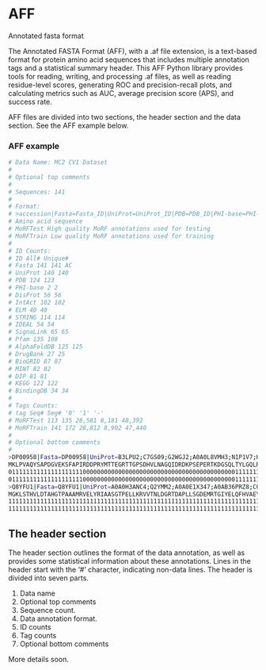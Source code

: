 # AFF
Annotated fasta format

The Annotated FASTA Format (AFF), with a .af file extension, is a text-based format for protein amino acid sequences that includes multiple annotation tags and a statistical summary header. This AFF Python library provides tools for reading, writing, and processing .af files, as well as reading residue-level scores, generating ROC and precision-recall plots, and calculating metrics such as AUC, average precision score (APS), and success rate.

AFF files are divided into two sections, the header section and the data section. See the AFF example below.

### AFF example
```bash
# Data Name: MC2 CV1 Dataset
#
# Optional top comments
#
# Sequences: 141
#
# Format:
# >accession|Fasta=Fasta_ID|UniProt=UniProt_ID|PDB=PDB_ID|PHI-base=PHI-base_ID|DisProt=DisProt_ID|IntAct=IntAct_ID|ELM=ELM_ID|STRING=STRING_ID|IDEAL=IDEAL_ID|SignaLink=SignaLink_ID|Pfam=Pfam_ID|AlphaFoldDB=AlphaFoldDB_ID|DrugBank=DrugBank_ID|BioGRID=BioGRID_ID|MINT=MINT_ID|DIP=DIP_ID|KEGG=KEGG_ID|BindingDB=BindingDB_ID
# Amino acid sequence
# MoRFTest High quality MoRF annotations used for testing
# MoRFTrain Low quality MoRF annotations used for training
#
# ID Counts:
# ID All# Unique#
# Fasta 141 141 AC
# UniProt 140 140
# PDB 124 123
# PHI-base 2 2
# DisProt 56 56
# IntAct 102 102
# ELM 40 40
# STRING 114 114
# IDEAL 54 54
# SignaLink 65 65
# Pfam 135 108
# AlphaFoldDB 125 125
# DrugBank 27 25
# BioGRID 87 87
# MINT 82 82
# DIP 81 81
# KEGG 122 122
# BindingDB 34 34
#
# Tags Counts:
# tag Seq# Seg# '0' '1' '-'
# MoRFTest 113 135 28,581 8,181 48,392
# MoRFTrain 141 172 28,812 8,902 47,440
#
# Optional bottom comments
#
>DP00958|Fasta=DP00958|UniProt=B3LPU2;C7GS09;G2WGJ2;A0A0L8VMH3;N1P1V7;H0GIH2;P46984;A6ZQF1;C8ZB35;A0A6C1DTD4|AlphaFoldDB=B3LPU2|Pfam=PF08738|PDB=4WXA;4WX8|BioGRID=33578|DIP=DIP-1474N|IntAct=P46984|MINT=P46984|STRING=4932.YJL184W|KEGG=sce:YJL184W|DisProt=DP00958
MKLPVAQYSAPDGVEKSFAPIRDDPRYMTTEGRTTGPSDHVLNAGQIDRDKPSEPERTKDGSQLTYLGQLRTQLTGLQDDINEFLTGRMELAKNKKKAGADEKRIQEEINQLLDGGDGDEDAV
011111111111111111111000000000000000000000000000000000000000000011111111111111111111111111111111111111111111111110000000000
011111111111111111111000000000000000000000000000000000000000000011111111111111111111111111111111111111111111111110000000000
>Q8YFU1|Fasta=Q8YFU1|UniProt=A0A0H3ANC4;Q2YMM2;A0A0E1X347;A0AB36PRZ8;C0RHL4;A0A7U8K8P4;A0AAE9LAS2;C7LGK0;A0A0F6APL3;A0AAW7BBF0|AlphaFoldDB=A0A0H3ANC4|KEGG=bov:BOV_0511|Pfam=PF00576|PDB=4Q14|STRING=359391.BAB1_0532
MGKLSTHVLDTAHGTPAAAMRVELYRIAASGTPELLKRVVTNLDGRTDAPLLSGDEMRTGIYELQFHVAEYFEGRGAELAHEPFLDLIPIRFGIADEDGNYHVPLLVSPWSYSTYRGS
1111111111111111111111111111111111111111111111111111111111111111111111111111111111111111111111111111111111111111111111
1111111111111111111111111111111111111111111111111111111111111111111111111111111111111111111111111111111111111111111111
```
## The header section
The header section outlines the format of the data annotation, as well as provides some statistical information about these annotations. Lines in the header start with the ‘#’ character, indicating non-data lines.
The header is divided into seven parts.
1.	Data name
2.	Optional top comments
3.	Sequence count.
4.	Data annotation format.
5.	ID counts
6.	Tag counts
7.	Optional bottom comments



More details soon.



